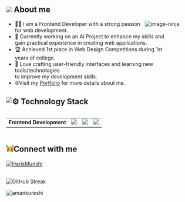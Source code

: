 ## <img src="https://github.com/user-attachments/assets/6830b94a-18f3-43c5-bbef-38318f31e354" width="3%"> About me
<img src="https://i.giphy.com/jBOOXxSJfG8kqMxT11.webp" alt="image-ninja" align="right" width="25%">
<ul>
    <li>👨‍💻 I am a Frontend Developer with a strong passion for web development.
    </li>
    <li>🚀 Currently working on an AI Project to enhance my skills and<br> gain practical experience  in  creating web applications.</li>
    <li>🏆 Achieved 1st place in Web Design Competitions during 1st <br> years of college.</li>
    <li>🎨 Love crafting user-friendly interfaces and learning new tools/technologies<br> to improve my development skills.</li>
    <li> 🌐Visit my <a href="https://www.linkedin.com/in/harismunshi/" target="_blank">Portfolio<a> for more details about me.</li>
</ul>

## <img src="https://github.com/user-attachments/assets/a03f184c-23a7-4799-ba1c-7cafd5ab1e44" alt="⚙" width="4%"> Technology Stack

<table align="left">
    <tr>
        <td><strong>Frontend Development</strong></td>
        <td><img height=40 src="https://skillicons.dev/icons?i=html,css,js,react,redux,tailwind,bootstrap"></td>
        <td><img height=40 src="https://skillicons.dev/icons?i=github,git&theme=dark"></td>
        <td><img height=40 src="https://skillicons.dev/icons?i=vercel,netlify&theme=dark"></td>
    </tr>
</table>
</br>

###
<br>
<p>

    
<img align="left" src="https://raw.githubusercontent.com/amankureshi/amankureshi/refs/heads/main/pikachu.gif"  alt="pikachu" width="4%"> <h2>Connect with me</h2>
<a href="https://linkedin.com/in/harismunshi" target="blank"><img align="center" src="https://skillicons.dev/icons?i=linkedin&theme=dark" alt="HarisMunshi" height="40" width="40" /></a>
</p>
</br>
<a href="https://git.io/streak-stats"><img align="left" src="https://github-readme-streak-stats-seven-flame.vercel.app?user=amankureshi&theme=vision-friendly-dark&card_width=460" alt="GitHub Streak" /></a>
<br>
<p><img  src="https://github-readme-stats.vercel.app/api/top-langs?username=amankureshi&show_icons=true&locale=en&layout=compact&theme=highcontrast" alt="amankureshi" /></p>
